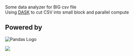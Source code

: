
Some data analyzer for BIG csv file   
Using [DASK](www.dask.org) to cut CSV into small block and parallel compute  

## Powered by  

<picture align="center">
  <source media="(prefers-color-scheme: dark) " srcset="https://pandas.pydata.org/static/img/pandas_white.svg">
  <img alt="Pandas Logo" src="https://pandas.pydata.org/static/img/pandas.svg">
</picture>

![](http://user-images.githubusercontent.com/1610850/158612091-4b524ae4-d506-4f2e-af08-06893f743078.png)



